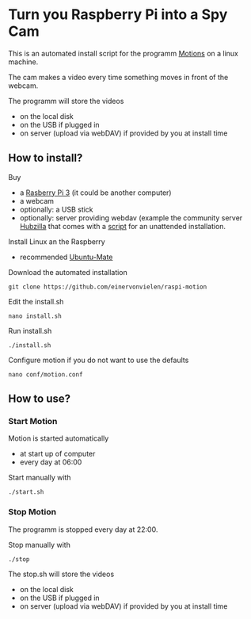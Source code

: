 # Turn you Raspberry Pi into a Spy Cam

This is an automated install script for the programm [Motions](https://en.wikipedia.org/wiki/Motion_%28surveillance_software%29) on a linux machine.

The cam makes a video every time something moves in front of the webcam.

The programm will store the videos
- on the local disk
- on the USB if plugged in
- on server (upload via webDAV) if provided by you at install time

## How to install?

Buy
- a [Rasberry Pi 3](https://en.wikipedia.org/wiki/Raspberry_Pi) (it could be another computer)
- a webcam
- optionally: a USB stick
- optionally: server providing webdav (example the community server [Hubzilla](https://github.com/redmatrix/hubzilla) that comes with a [script](https://github.com/redmatrix/hubzilla/tree/master/.homeinstall) for an unattended installation.

Install Linux an the Raspberry
- recommended [Ubuntu-Mate](https://ubuntu-mate.org/raspberry-pi/)

Download the automated installation

    git clone https://github.com/einervonvielen/raspi-motion

Edit the install.sh

    nano install.sh
    
Run install.sh

    ./install.sh
    
Configure motion if you do not want to use the defaults

    nano conf/motion.conf
    
## How to use?

### Start Motion

Motion is started automatically
- at start up of computer
- every day at 06:00

Start manually with

    ./start.sh

### Stop Motion

The programm is stopped every day at 22:00.

Stop manually with

    ./stop
    
The stop.sh will store the videos
- on the local disk
- on the USB if plugged in
- on server (upload via webDAV) if provided by you at install time




